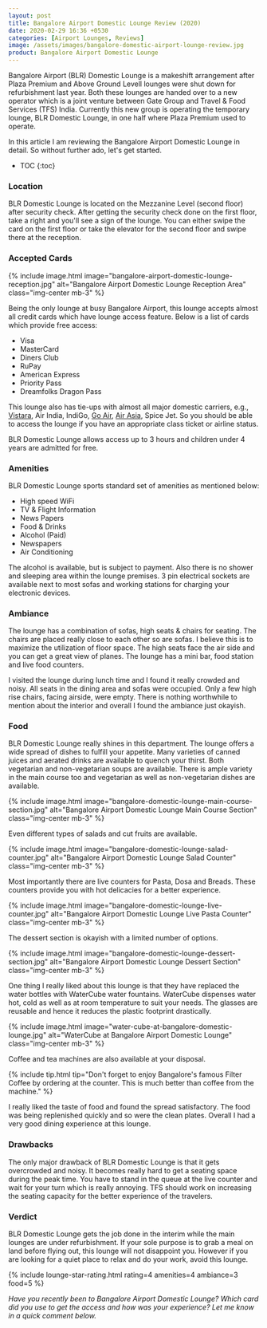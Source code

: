 ```yaml
---
layout: post
title: Bangalore Airport Domestic Lounge Review (2020)
date: 2020-02-29 16:36 +0530
categories: [Airport Lounges, Reviews]
image: /assets/images/bangalore-domestic-airport-lounge-review.jpg
product: Bangalore Airport Domestic Lounge
---
```


Bangalore Airport (BLR) Domestic Lounge is a makeshift arrangement after Plaza Premium and Above Ground Levell lounges were shut down for refurbishment last year. Both these lounges are handed over to a new operator which is a joint venture between Gate Group and Travel & Food Services (TFS) India. Currently this new group is operating the temporary lounge, BLR Domestic Lounge, in one half where Plaza Premium used to operate.

In this article I am reviewing the Bangalore Airport Domestic Lounge in detail. So without further ado, let's get started.

<!-- prettier-ignore -->
* TOC
{:toc}

### Location

BLR Domestic Lounge is located on the Mezzanine Level (second floor) after security check. After getting the security check done on the first floor, take a right and you'll see a sign of the lounge. You can either swipe the card on the first floor or take the elevator for the second floor and swipe there at the reception.

### Accepted Cards

{% include image.html image="bangalore-airport-domestic-lounge-reception.jpg" alt="Bangalore Airport Domestic Lounge Reception Area" class="img-center mb-3" %}

Being the only lounge at busy Bangalore Airport, this lounge accepts almost all credit cards which have lounge access feature. Below is a list of cards which provide free access:

- Visa
- MasterCard
- Diners Club
- RuPay
- American Express
- Priority Pass
- Dreamfolks Dragon Pass

This lounge also has tie-ups with almost all major domestic carriers, e.g., [Vistara](https://l.cardinfo.in/vistara), Air India, IndiGo, [Go Air](https://l.cardinfo.in/goair), [Air Asia](https://l.cardinfo.in/airasia), Spice Jet. So you should be able to access the lounge if you have an appropriate class ticket or airline status.

BLR Domestic Lounge allows access up to 3 hours and children under 4 years are admitted for free.

### Amenities

BLR Domestic Lounge sports standard set of amenities as mentioned below:

- High speed WiFi
- TV & Flight Information
- News Papers
- Food & Drinks
- Alcohol (Paid)
- Newspapers
- Air Conditioning

The alcohol is available, but is subject to payment. Also there is no shower and sleeping area within the lounge premises. 3 pin electrical sockets are available next to most sofas and working stations for charging your electronic devices.

### Ambiance

The lounge has a combination of sofas, high seats & chairs for seating. The chairs are placed really close to each other so are sofas. I believe this is to maximize the utilization of floor space. The high seats face the air side and you can get a great view of planes. The lounge has a mini bar, food station and live food counters.

I visited the lounge during lunch time and I found it really crowded and noisy. All seats in the dining area and sofas were occupied. Only a few high rise chairs, facing airside, were empty. There is nothing worthwhile to mention about the interior and overall I found the ambiance just okayish.

### Food

BLR Domestic Lounge really shines in this department. The lounge offers a wide spread of dishes to fulfill your appetite. Many varieties of canned juices and aerated drinks are available to quench your thirst. Both vegetarian and non-vegetarian soups are available. There is ample variety in the main course too and vegetarian as well as non-vegetarian dishes are available.

{% include image.html image="bangalore-domestic-lounge-main-course-section.jpg" alt="Bangalore Airport Domestic Lounge Main Course Section" class="img-center mb-3" %}

Even different types of salads and cut fruits are available.

{% include image.html image="bangalore-domestic-lounge-salad-counter.jpg" alt="Bangalore Airport Domestic Lounge Salad Counter" class="img-center mb-3" %}

Most importantly there are live counters for Pasta, Dosa and Breads. These counters provide you with hot delicacies for a better experience.

{% include image.html image="bangalore-domestic-lounge-live-counter.jpg" alt="Bangalore Airport Domestic Lounge Live Pasta Counter" class="img-center mb-3" %}

The dessert section is okayish with a limited number of options.

{% include image.html image="bangalore-domestic-lounge-dessert-section.jpg" alt="Bangalore Airport Domestic Lounge Dessert Section" class="img-center mb-3" %}

One thing I really liked about this lounge is that they have replaced the water bottles with WaterCube water fountains. WaterCube dispenses water hot, cold as well as at room temperature to suit your needs. The glasses are reusable and hence it reduces the plastic footprint drastically.

{% include image.html image="water-cube-at-bangalore-domestic-lounge.jpg" alt="WaterCube at Bangalore Airport Domestic Lounge" class="img-center mb-3" %}

Coffee and tea machines are also available at your disposal.

{% include tip.html tip="Don't forget to enjoy Bangalore's famous Filter Coffee by ordering at the counter. This is much better than coffee from the machine." %}

I really liked the taste of food and found the spread satisfactory. The food was being replenished quickly and so were the clean plates. Overall I had a very good dining experience at this lounge.

### Drawbacks

The only major drawback of BLR Domestic Lounge is that it gets overcrowded and noisy. It becomes really hard to get a seating space during the peak time. You have to stand in the queue at the live counter and wait for your turn which is really annoying. TFS should work on increasing the seating capacity for the better experience of the travelers.

### Verdict

BLR Domestic Lounge gets the job done in the interim while the main lounges are under refurbishment. If your sole purpose is to grab a meal on land before flying out, this lounge will not disappoint you. However if you are looking for a quiet place to relax and do your work, avoid this lounge.

{% include lounge-star-rating.html rating=4 amenities=4 ambiance=3 food=5 %}

_Have you recently been to Bangalore Airport Domestic Lounge? Which card did you use to get the access and how was your experience? Let me know in a quick comment below._
